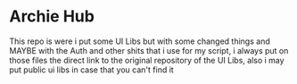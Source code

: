 # Archie Hub

This repo is were i put some UI Libs but with some changed things and MAYBE with the Auth and other shits that i use for my script,
i always put on those files the direct link to the original repository of the UI Libs, also i may put public ui libs in case that you can't find it
